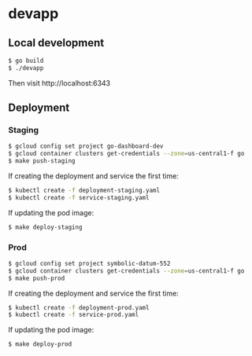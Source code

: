 # devapp

## Local development

```sh
$ go build
$ ./devapp
```

Then visit http://localhost:6343

## Deployment

### Staging

```sh
$ gcloud config set project go-dashboard-dev
$ gcloud container clusters get-credentials --zone=us-central1-f go
$ make push-staging
```

If creating the deployment and service the first time:

```sh
$ kubectl create -f deployment-staging.yaml
$ kubectl create -f service-staging.yaml
```

If updating the pod image:

```sh
$ make deploy-staging
```

### Prod

```sh
$ gcloud config set project symbolic-datum-552
$ gcloud container clusters get-credentials --zone=us-central1-f go
$ make push-prod
```

If creating the deployment and service the first time:

```sh
$ kubectl create -f deployment-prod.yaml
$ kubectl create -f service-prod.yaml
```

If updating the pod image:

```sh
$ make deploy-prod
```